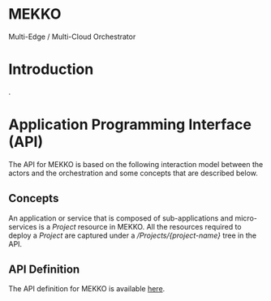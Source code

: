# MEKKO
Multi-Edge / Multi-Cloud Orchestrator

# Introduction
.

# Application Programming Interface (API)
The API for MEKKO is based on the following interaction model between the actors and the orchestration and some concepts that are described below.

## Concepts
An application or service that is composed of sub-applications and micro-services is a *Project* resource in MEKKO. All the resources required to deploy a *Project* are captured under a */Projects/{project-name}* tree in the API.

## API Definition
The API definition for MEKKO is available [here](https://fbourque.github.io/MEKKO/index.html).


